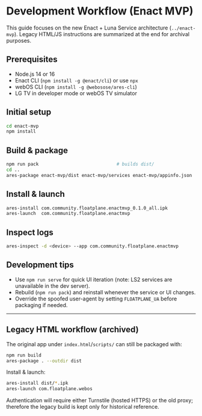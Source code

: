 # Development Workflow (Enact MVP)

This guide focuses on the new Enact + Luna Service architecture (`../enact-mvp`). Legacy HTML/JS instructions are summarized at the end for archival purposes.

## Prerequisites

- Node.js 14 or 16
- Enact CLI (`npm install -g @enact/cli`) or use `npx`
- webOS CLI (`npm install -g @webosose/ares-cli`)
- LG TV in developer mode or webOS TV simulator

## Initial setup

```bash
cd enact-mvp
npm install
```

## Build & package

```bash
npm run pack                             # builds dist/
cd ..
ares-package enact-mvp/dist enact-mvp/services enact-mvp/appinfo.json
```

## Install & launch

```bash
ares-install com.community.floatplane.enactmvp_0.1.0_all.ipk
ares-launch  com.community.floatplane.enactmvp
```

## Inspect logs

```bash
ares-inspect -d <device> --app com.community.floatplane.enactmvp
```

## Development tips

- Use `npm run serve` for quick UI iteration (note: LS2 services are unavailable in the dev server).
- Rebuild (`npm run pack`) and reinstall whenever the service or UI changes.
- Override the spoofed user-agent by setting `FLOATPLANE_UA` before packaging if needed.

---

## Legacy HTML workflow (archived)

The original app under `index.html`/`scripts/` can still be packaged with:

```bash
npm run build
ares-package . --outdir dist
```

Install & launch:

```bash
ares-install dist/*.ipk
ares-launch com.floatplane.webos
```

Authentication will require either Turnstile (hosted HTTPS) or the old proxy; therefore the legacy build is kept only for historical reference.
